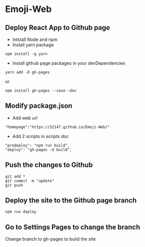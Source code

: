 # Emoji-Web

## Deploy React App to Github page
- Intstall Node and npm
- Install yarn package

```
npm install -g yarn
```
- Install github page packages in your devDependencies
```
yarn add -D gh-pages
```
or 
```
npm install gh-pages --save--dev
```

## Modify package.json

- Add web url
```
"homepage":"https://52147.github.io/Emoji-Web/"
```
- Add 2 scripts in scripts doc

```
"predeploy": "npm run build",
"deploy": "gh-pages -d build",
```
## Push the changes to Github
```
git add *
git commit -m "update"
git push
```

## Deploy the site to the Github page branch
```
npm run deploy
```
## Go to Settings Pages to change the branch
Change branch to gh-pages to build the site


